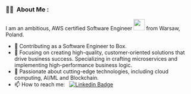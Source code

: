 ### :woman_technologist: &nbsp;About Me :

I am an ambitious, AWS certified Software Engineer <img src="https://media.giphy.com/media/WUlplcMpOCEmTGBtBW/giphy.gif" width="30"> from Warsaw, Poland.

- 🔭 Contributing as a Software Engineer to Box.
- 🌱 Focusing on creating high-quality, customer-oriented solutions that drive business success. Specializing in crafting microservices and implementing high-performance business logic. 
- 💖 Passionate about cutting-edge technologies, including cloud computing, AI/ML and Blockchain.
- 📫 How to reach me: &nbsp; [![Linkedin Badge](https://img.shields.io/badge/-DanilaRubleuski-blue?style=flat&logo=Linkedin&logoColor=white)](https://www.linkedin.com/in/danila-rubleuski-a9b6651a7/)
